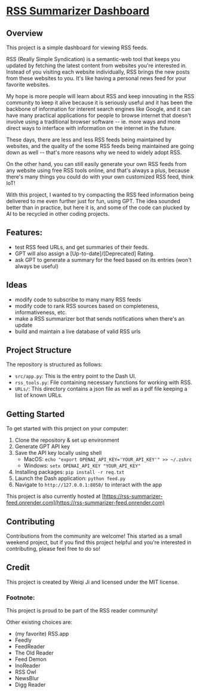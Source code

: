 # [RSS Summarizer Dashboard](https://rss-summarizer-feed.onrender.com)

## Overview

This project is a simple dashboard for viewing RSS feeds.

RSS (Really Simple Syndication) is a semantic-web tool that keeps you updated by fetching the latest content from websites you're interested in. Instead of you visiting each website individually, RSS brings the new posts from these websites to you. It's like having a personal news feed for your favorite websites. 

My hope is more people will learn about RSS and keep innovating in the RSS community to keep it alive because it is seriously useful and it has been the backbone of information for interent search engines like Google, and it can have many practical applications for people to browse internet that doesn't involve using a traditional browser software -- ie. more ways and more direct ways to interface with information on the internet in the future.

These days, there are less and less RSS feeds being maintained by websites, and the quality of the some RSS feeds being maintained are going down as well -- that's more reasons why we need to widely adopt RSS.

On the other hand, you can still easily generate your own RSS feeds from any website using free RSS tools online, and that's always a plus, because there's many things you could do with your own customized RSS feed, think IoT!

With this project, I wanted to try compacting the RSS feed information being delivered to me even further just for fun, using GPT. The idea sounded better than in practice, but here it is, and some of the code can plucked by AI to be recycled in other coding projects.

## Features:
- test RSS feed URLs, and get summaries of their feeds.
- GPT will also assign a [Up-to-date]/[Deprecated] Rating.
- ask GPT to generate a summary for the feed based on its entries (won't always be useful)

## Ideas
- modify code to subscribe to many many RSS feeds
- modify code to rank RSS sources based on completeness, informativeness, etc.
- make a RSS summarizer bot that sends notifications when there's an update
- build and maintain a live database of valid RSS urls

## Project Structure
The repository is structured as follows:
- `src/app.py`: This is the entry point to the Dash UI.
- `rss_tools.py`: File containing necessary functions for working with RSS.
- `URLs/`: This directory contains a json file as well as a pdf file keeping a list of known URLs.

## Getting Started
To get started with this project on your computer: 
1. Clone the repository & set up environment
2. Generate GPT API key
3. Save the API key locally using shell
    - MacOS: `echo "export OPENAI_API_KEY='YOUR_API_KEY'" >> ~/.zshrc`
    - Windows: `setx OPENAI_API_KEY "YOUR_API_KEY"`
4. Installing packages: `pip install -r req.txt`
5. Launch the Dash application: `python feed.py`
6. Navigate to `http://127.0.0.1:8050/` to interact with the app

This project is also currently hosted at [https://rss-summarizer-feed.onrender.com](https://rss-summarizer-feed.onrender.com)

## Contributing
Contributions from the community are welcome! This started as a small weekend project, but if you find this project helpful and you're interested in contributing, please feel free to do so!

## Credit
This project is created by Weiqi Ji and licensed under the MIT license.

### Footnote:
This project is proud to be part of the RSS reader community!

Other existing choices are:

- (my favorite) RSS.app
- Feedly
- FeedReader
- The Old Reader
- Feed Demon
- InoReader
- RSS Owl
- NewsBlur
- Digg Reader
